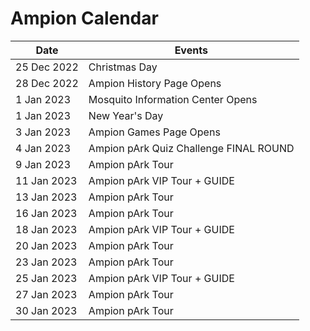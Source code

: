 # Ampion Calendar

|     Date    	|                 Events                 	|
|-------------	|----------------------------------------	|
| 25 Dec 2022   | Christmas Day                             |
| 28 Dec 2022   | Ampion History Page Opens                 |
|  1 Jan 2023   | Mosquito Information Center Opens         |
|  1 Jan 2023 	| New Year's Day                        	|
|  3 Jan 2023   | Ampion Games Page Opens                   |
|  4 Jan 2023 	| Ampion pArk Quiz Challenge FINAL ROUND 	|
|  9 Jan 2023 	| Ampion pArk Tour                      	|
| 11 Jan 2023 	| Ampion pArk VIP Tour + GUIDE          	|
| 13 Jan 2023 	| Ampion pArk Tour                      	|
| 16 Jan 2023 	| Ampion pArk Tour                      	|
| 18 Jan 2023 	| Ampion pArk VIP Tour + GUIDE          	|
| 20 Jan 2023 	| Ampion pArk Tour                      	|
| 23 Jan 2023 	| Ampion pArk Tour                      	|
| 25 Jan 2023 	| Ampion pArk VIP Tour + GUIDE          	|
| 27 Jan 2023 	| Ampion pArk Tour                      	|
| 30 Jan 2023 	| Ampion pArk Tour                      	|

